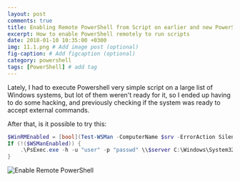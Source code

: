 ```yaml
---
layout: post
comments: true
title: Enabling Remote PowerShell from Script on earlier and new PowerShell versions
excerpt: How to enable PowerShell remotely to run scripts
date: 2018-01-10 10:35:00 +0300
img: 11.1.png # Add image post (optional)
fig-caption: # Add figcaption (optional)
category: powershell
tags: [PowerShell] # add tag
---
```


Lately, I had to execute Powershell very simple script on a large list of Windows systems, but lot of them weren't ready for it, so I ended up having to do some hacking, and previously checking if the system was ready to accept external commands.


After that, is it possible to try this:
```powershell
$WinRMEnabled = [bool](Test-WSMan -ComputerName $srv -ErrorAction SilentlyContinue)
If (!($WSManEnabled)) {
    .\PsExec.exe -h -u "user" -p "passwd" \\$server C:\Windows\System32\winrm.cmd quickconfig -quiet
}
```


![Enable Remote PowerShell]({{site.baseurl}}/assets/img/11.1.png)
